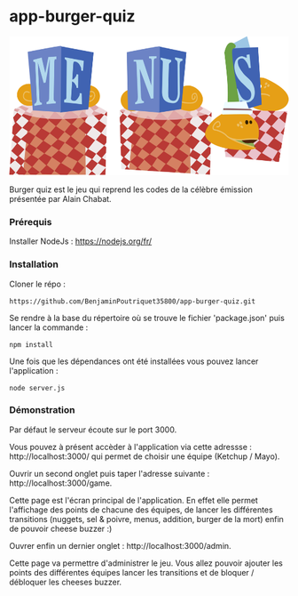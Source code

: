 # app-burger-quiz

<p align="center">
<img src="https://raw.githubusercontent.com/BenjaminPoutriquet35800/app-burger-quiz/master/views/public/images/backgrounds/menus.svg?sanitize=true" height="250"> 
</p>

Burger quiz est le jeu qui reprend les codes de la célèbre émission présentée par Alain Chabat. 

### Prérequis
Installer NodeJs : https://nodejs.org/fr/

### Installation

Cloner le répo :

```
https://github.com/BenjaminPoutriquet35800/app-burger-quiz.git
```

Se rendre à la base du répertoire où se trouve le fichier 'package.json' puis lancer la commande :

```
npm install
```

Une fois que les dépendances ont été installées vous pouvez lancer l'application :

```
node server.js
```

### Démonstration

Par défaut le serveur écoute sur le port 3000. 

Vous pouvez à présent accèder à l'application via cette adressse : http://localhost:3000/ qui permet de choisir une équipe (Ketchup / Mayo).

Ouvrir un second onglet puis taper l'adresse suivante : http://localhost:3000/game.

Cette page est l'écran principal de l'application. 
En effet elle permet l'affichage des points de chacune des équipes, de lancer les différentes transitions (nuggets, sel & poivre, menus, addition, burger de la mort) enfin de pouvoir cheese buzzer :)

Ouvrer enfin un dernier onglet : http://localhost:3000/admin. 

Cette page va permettre d'administrer le jeu. Vous allez pouvoir ajouter les points des différentes équipes lancer les transitions et de bloquer / débloquer les cheeses buzzer.





